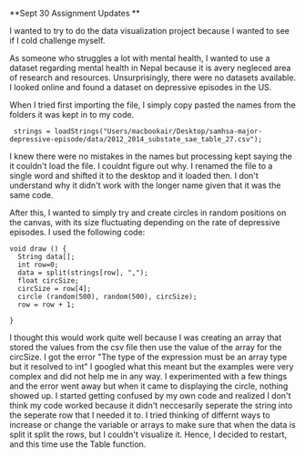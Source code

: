 **Sept 30 Assignment Updates **

I wanted to try to do the data visualization project because I wanted to see if I cold challenge myself. 

As someone who struggles a lot with mental health, I wanted to use a dataset regarding mental health in Nepal because it is avery negleced area of research and resources. Unsurprisingly, there were no datasets available. I looked online and found a dataset on depressive episodes in the US. 

When I tried first importing the file, I simply copy pasted the names from the folders it was kept in to my code. 

```
 strings = loadStrings("Users/macbookair/Desktop/samhsa-major-depressive-episode/data/2012_2014_substate_sae_table_27.csv");
```
I knew there were no mistakes in the names but processing kept saying the it couldn't load the file. I couldnt figure out why. I renamed the file to a single word and shifted it to the desktop and it loaded then. I don't understand why it didn't work with the longer name given that it was the same code.  


After this, I wanted to simply try and create circles in random positions on the canvas, with its size fluctuating depending on the rate of depressive episodes. I used the following code: 
```
void draw () {
  String data[];
  int row=0;
  data = split(strings[row], ","); 
  float circSize;
  circSize = row[4];
  circle (random(500), random(500), circSize); 
  row = row + 1;
  
}
```
I thought this would work quite well because I was creating an array that stored the values from the csv file then use the value of the array for the circSize. I got the error "The type of the expression must be an array type but it resolved to int" I googled what this meant but the examples were very complex and did not help me in any way. I experimented with a few things and the error went away but when it came to displaying the circle, nothing showed up. I started getting confused by my own code and realized I don't think my code worked because it didn't neccesarily seperate the string into the seperate row that I needed it to. I tried thinking of differnt ways to increase or change the variable or arrays to make sure that when the data is split it split the rows, but I couldn't visualize it. Hence, I decided to restart, and this time use the Table function. 

